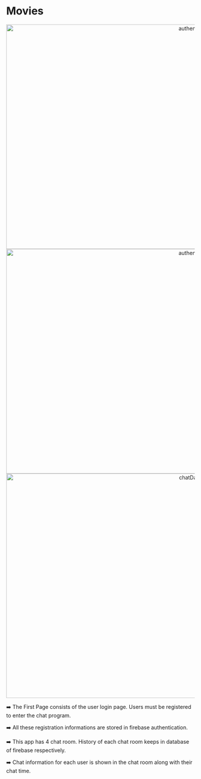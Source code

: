 # Movies

<p align="center">
  <img width="1000" height="600" alt="authentication" src="https://user-images.githubusercontent.com/63063197/99716939-b40a1800-2a76-11eb-99c3-30c489057aeb.png">
  <img width="1000" height="600" alt="authentication" src="https://user-images.githubusercontent.com/63063197/99716942-b5d3db80-2a76-11eb-9cb0-9180617839b5.png">
<img width="1000" height="600" alt="chatDatabase" src=https://user-images.githubusercontent.com/63063197/99716951-b8363580-2a76-11eb-9cec-5577e47f73d9.png">
  </p>
  <p> ➡️  The First Page consists of the user login page. Users must be registered to enter the chat program. </p>
  <p> ➡️  All these registration informations are stored in firebase authentication. </p>
  <p> ➡️  This app has 4 chat room. History of each chat room  keeps in database of firebase respectively.</p>
  <p> ➡️  Chat information for each user is shown in the chat room along with their chat time. </p>
 
